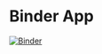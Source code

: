 # Binder App

[![Binder](https://mybinder.org/badge_logo.svg)](https://mybinder.org/v2/gh/ababino/fastai-course-v4/master?urlpath=voila%2Frender%2Fapp.ipynb)


